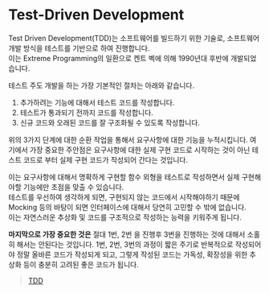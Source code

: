 # Test-Driven Development

Test Driven Development(TDD)는 소프트웨어를 빌드하기 위한 기술로, 소프트웨어 개발 방식을 테스트를 기반으로 하여 진행합니다.  
이는 Extreme Programming의 일환으로 켄트 벡에 의해 1990년대 후반에 개발되었습니다.  

테스트 주도 개발을 하는 가장 기본적인 절차는 아래와 같습니다.  

1. 추가하려는 기능에 대해서 테스트 코드를 작성합니다. 
2. 테스트가 통과되기 전까지 코드를 작성합니다. 
3. 신규 코드와 오래된 코드를 잘 구조화될 수 있도록 작성합니다. 

위의 3가지 단계에 대한 순환 작업을 통해서 요구사항에 대한 기능을 누적시킵니다. 여기에서 가장 중요한 주안점은 요구사항에 대한 실제 구현 코드로 시작하는 것이 아닌 
테스트 코드로 부터 실제 구현 코드가 작성되어 간다는 것입니다.  

이는 요구사항에 대해서 명확하게 구현할 함수 외형을 테스트로 작성하면서 실제 구현해야할 기능에만 초점을 맞출 수 있습니다.     
테스트를 우선하여 생각하게 되면, 구현되지 않는 코드에서 시작해야하기 때문에 Mocking 등의 바탕이 되면 인터페이스에 대해서 당연히 고민할 수 밖에 없습니다.  
이는 자연스러운 추상화 및 코드를 구조적으로 작성하는 능력을 키워주게 됩니다.  

**마지막으로 가장 중요한 것은** 절대 1번, 2번 을 진행후 3번을 진행하는 것에 대해서 소홀히 해서는 안된다는 것입니다. 1번, 2번, 3번의 과정이 짧은 주기로 반복적으로 작성되어야 
정말 올바른 코드가 작성되게 되고, 그렇게 작성된 코드는 가독성, 확장성을 위한 추상화 등이 충분히 고려된 좋은 코드가 됩니다.  



> [TDD](https://martinfowler.com/bliki/TestDrivenDevelopment.html) 
